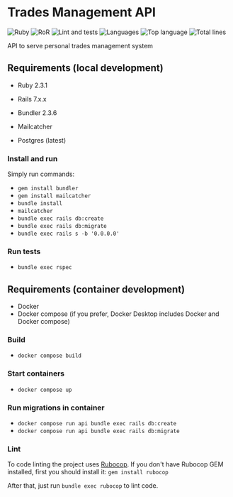 # Trades Management API

![Ruby](https://img.shields.io/badge/ruby-3.1.2-red)
![RoR](https://img.shields.io/badge/rails-7-red)
![Lint and tests](https://github.com/rodrigosantiag/trades-management-rails-api/actions/workflows/tests.yml/badge.svg)
![Languages](https://img.shields.io/github/languages/count/rodrigosantiag/trades-management-rails-api)
![Top language](https://img.shields.io/github/languages/top/rodrigosantiag/trades-management-rails-api)
![Total lines](https://img.shields.io/tokei/lines/github/rodrigosantiag/trades-management-rails-api)

API to serve personal trades management system

## Requirements (local development)

* Ruby 2.3.1

* Rails 7.x.x

* Bundler 2.3.6

* Mailcatcher

* Postgres (latest)

### Install and run

Simply run commands:
- `gem install bundler`
- `gem install mailcatcher`
- `bundle install`
- `mailcatcher`
- `bundle exec rails db:create`
- `bundle exec rails db:migrate`
- `bundle exec rails s -b '0.0.0.0'`

### Run tests
- `bundle exec rspec`

## Requirements (container development)

* Docker
* Docker compose (if you prefer, Docker Desktop includes Docker and Docker compose)

### Build

- `docker compose build`

### Start containers

- `docker compose up`

### Run migrations in container

- `docker compose run api bundle exec rails db:create`
- `docker compose run api bundle exec rails db:migrate`

### Lint
To code linting the project uses [Rubocop](https://github.com/rubocop/rubocop). If you don't have Rubocop GEM installed, first you should install it: `gem install rubocop`

After that, just run `bundle exec rubocop` to lint code.
